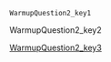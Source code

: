 ```ngMeta
WarmupQuestion2_key1
```
WarmupQuestion2_key2

[WarmupQuestion2_key3](https://www.hackerrank.com/interview/interview-preparation-kit/warmup/challenges)
